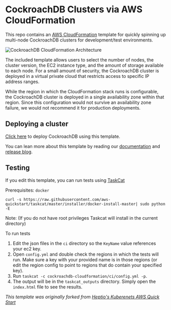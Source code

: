 # CockroachDB Clusters via AWS CloudFormation

This repo contains an [AWS CloudFormation](https://aws.amazon.com/cloudformation/) template for quickly spinning up multi-node CockroachDB clusters for development/test environments.

![CockroachDB CloudFormation Architecture](/images/architecture-diagram.png?raw=true)

The included template allows users to select the number of nodes, the cluster version, the EC2 instance type, and the amount of storage available to each node. For a small amount of security, the CockroachDB cluster is deployed in a virtual private cloud that restricts access to specific IP address ranges.

While the region in which the CloudFormation stack runs is configurable, the CockroachDB cluster is deployed in a single availability zone within that region. Since this configuration would not survive an availability zone failure, we would not recommend it for production deployments.

## Deploying a cluster
[Click here](https://amzn.to/2CZjJLZ) to deploy CockroachDB using this template.

You can lean more about this template by reading our [documentation](https://www.cockroachlabs.com/docs/stable/deploy-a-test-cluster.html) and [release blog](https://www.cockroachlabs.com/blog/cloud-formation-test-cluster-deployment/).

## Testing

If you edit this template, you can run tests using [TaskCat](https://github.com/aws-quickstart/taskcat)

Prerequisites: `docker`

```
curl -s https://raw.githubusercontent.com/aws-quickstart/taskcat/master/installer/docker-install-master| sudo python -E
```
Note: (If you do not have root privileges Taskcat will install in the current directory)

To run tests

1. Edit the json files in the `ci` directory so the `KeyName` value references your ec2 key.
1. Open `config.yml` and double check the regions in which the tests will run. Make sure a key with your provided name is in those regions (or edit the region config to point to regions that do contain your specified key).
1. Run `taskcat -c cockroachdb-cloudformation/ci/config.yml -p`.
1. The output will be in the `taskcat_outputs` directory. Simply open the `index.html` file to see the results. 

*This template was originally forked from [Heptio's Kuberenets AWS Quick Start](https://github.com/heptio/aws-quickstart)*
